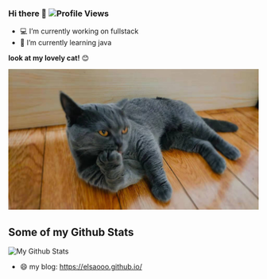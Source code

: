 ### Hi there 👋 ![Profile Views](https://komarev.com/ghpvc/?username=ElsaOOo&color=orange)

- 💻 I’m currently working on fullstack
- 🌱 I’m currently learning java

**look at my lovely cat!** 😊

<img alt="GIF" src="./pics/my-cat.jpeg" />

## Some of my Github Stats

![My Github Stats](https://github-readme-stats.vercel.app/api?username=ElsaOOo&show_icons=true&title_color=fff&icon_color=79ff97&text_color=9f9f9f&bg_color=151515)

- 😄 my blog: https://elsaooo.github.io/
<!--
**ElsaOOo/ElsaOOo** is a ✨ _special_ ✨ repository because its `README.md` (this file) appears on your GitHub profile.

Here are some ideas to get you started:

- 🔭 I’m currently working on ...
- 🌱 I’m currently learning ...
- 👯 I’m looking to collaborate on ...
- 🤔 I’m looking for help with ...
- 💬 Ask me about ...
- 📫 How to reach me: ...
- 😄 Pronouns: ...
- ⚡ Fun fact: ...
  -->
